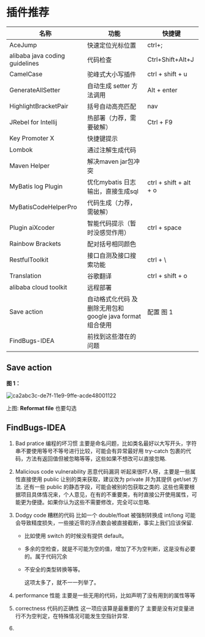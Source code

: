 # 插件推荐


| 名称                           | 功能                                                     | 快捷键                 |
| ------------------------------ | -------------------------------------------------------- | ---------------------- |
| AceJump                        | 快速定位光标位置                                         | ctrl+;                 |
| alibaba java coding guidelines | 代码检查                                                 | Ctrl+Shift+Alt+J       |
| CamelCase                      | 驼峰式大小写插件                                         | ctrl + shift + u       |
| GenerateAllSetter              | 自动生成 setter 方法调用                                 | Alt + enter            |
| HighlightBracketPair           | 括号自动高亮匹配                                         | nav                    |
| JRebel for Intellij            | 热部署（力荐，需要破解）                                 | Ctrl + F9              |
| Key  Promoter X                | 快捷键提示                                               |                        |
| Lombok                         | 通过注解生成代码                                         |                        |
| Maven Helper                   | 解决maven jar包冲突                                      |                        |
| MyBatis log Plugin             | 优化mybatis 日志输出，直接生成sql                        | ctrl + shift + alt + o |
| MyBatisCodeHelperPro           | 代码生成（力荐，需破解）                                 |                        |
| Plugin aiXcoder                | 智能代码提示（暂时没感觉作用）                           | ctrl + space           |
| Rainbow Brackets               | 配对括号相同颜色                                         |                        |
| RestfulToolkit                 | 接口自测及接口搜索功能                                   | ctrl + \               |
| Translation                    | 谷歌翻译                                                 | ctrl + shift + o       |
| alibaba cloud toolkit          | 远程部署                                                 |                        |
| Save action                    | 自动格式化代码 及删除无用包和google java format 组合使用 | 配置 图 1              |
| FindBugs-IDEA                  | 前找到这些潜在的问题                                     |                        |

## Save action

**图 1：**

![ca2abc3c-de7f-11e9-9ffe-acde48001122](https://i.loli.net/2019/09/24/1GAp8Vu3br5OzkU.png )

上图:     **Reformat file**  也要勾选





## FindBugs-IDEA

1.  Bad pratice 编程的坏习惯
    主要是命名问题，比如类名最好以大写开头，字符串不要使用等号不等号进行比较，可能会有异常最好用 try-catch 包裹的代码，方法有返回值但被忽略等等，这些如果不想改可以直接忽略.

2.  Malicious code vulnerability 恶意代码漏洞
    听起来很吓人呀，主要是一些属性直接使用 public 让别的类来获取，建议改为 private 并为其提供 get/set 方法.
    还有一些 public 的静态字段，可能会被别的包获取之类的.
    这些也需要根据项目具体情况来，个人意见，在有的不重要类，有时直接公开使用属性，可能更为便捷。如果你认为这些不需要修改，完全可以忽略.

3.  Dodgy code 糟糕的代码
    比如一个 double/float 被强制转换成 int/long 可能会导致精度损失，一些接近零的浮点数会被直接截断，事实上我们应该保留.

    -   比如使用 switch 的时候没有提供 default。

    -   多余的空检查，就是不可能为空的值，增加了不为空判断，这是没有必要的。属于代码冗余

    -   不安全的类型转换等等。

        这项太多了，就不一一列举了。

4.  performance 性能
    主要是一些无用的代码，比如声明了没有用到的属性等等
    
5.  correctness 代码的正确性 这一项应该算是最重要的了
    主要是没有对变量进行不为空判定，在特殊情况可能发生空指针异常.
    
6.  